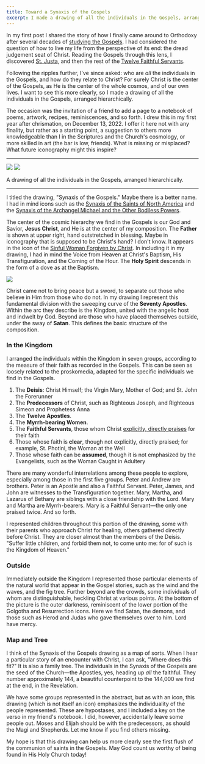 ```yaml
---
title: Toward a Synaxis of the Gospels
excerpt: I made a drawing of all the individuals in the Gospels, arranged hierarchically.
---
```


In my first post I shared the story of how I finally came around to Orthodoxy
after several decades of [studying the
Gospels](/2024/welcome-to-gospel-desk/#the-role-of-gospel-desk-in-my-conversion).
I had considered the question of how to live my life from the perspective of
its end: the dread judgement seat of Christ. Reading the Gospels through this
lens, I discovered [St. Justa](/the-twelve-faithful-servants/st-justa/), and
then the rest of the [Twelve Faithful
Servants](/the-twelve-faithful-servants/).

Following the ripples further, I've since asked: who are _all_ the individuals
in the Gospels, and how do they relate to Christ? For surely Christ is the
center of the Gospels, as He is the center of the whole cosmos, and of our own
lives. I want to see this more clearly, so I made a drawing of all the
individuals in the Gospels, arranged hierarchically.

The occasion was the invitation of a friend to add a page to a notebook of
poems, artwork, recipes, reminiscences, and so forth. I drew this in my first
year after chrismation, on December 13, 2022. I offer it here not with any
finality, but rather as a starting point, a suggestion to others more
knowledgeable than I in the Scriptures and the Church's cosmology, or more
skilled in art (the bar is low, friends). What is missing or misplaced? What
future iconography might this inspire?

---

<a href="./synaxis-of-the-gospels.jpg"><img src="./synaxis-of-the-gospels.640.jpg"></a>
<a href="./synaxis-of-the-gospels-with-key.jpg"><img src="./synaxis-of-the-gospels-with-key.640.jpg"></a>

<div class="caption">A drawing of all the individuals in the Gospels, arranged hierarchically.</div>

---

I titled the drawing, "Synaxis of the Gospels." Maybe there is a better name. I
had in mind icons such as the [Synaxis of the Saints of North
America](https://www.oca.org/saints/lives/2017/06/18/49-synaxis-of-the-saints-of-north-america)
and the [Synaxis of the Archangel Michael and the Other Bodiless
Powers](https://www.oca.org/saints/lives/2024/11/08/103244-synaxis-of-the-archangel-michael-and-the-other-bodiless-powers).

The center of the cosmic hierarchy we find in the Gospels is our God and
Savior, **Jesus Christ**, and He is at the center of my composition. The
**Father** is shown at upper right, hand outstretched in blessing. Maybe in
iconography that is supposed to be Christ's hand? I don't know. It appears in
the icon of the [Sinful Woman Forgiven by
Christ](/the-twelve-faithful-servants/the-sinful-woman/). In including it in my
drawing, I had in mind the Voice from Heaven at Christ's Baptism, His
Transfiguration, and the Coming of the Hour. The **Holy Spirit** descends in
the form of a dove as at the Baptism.

<p class="half"><a href="./composition.webp"><img src="./composition.webp"></a></p>

Christ came not to bring peace but a sword, to separate out those who believe
in Him from those who do not. In my drawing I represent this fundamental
division with the sweeping curve of the **Seventy Apostles**. Within the arc
they describe is the Kingdom, united with the angelic host and indwelt by God.
Beyond are those who have placed themselves outside, under the sway of
**Satan**. This defines the basic structure of the composition.

### In the Kingdom

I arranged the individuals within the Kingdom in seven groups, according to the
measure of their faith as recorded in the Gospels. This can be seen as loosely
related to the proskomedia, adapted for the specific individuals we find in the
Gospels.

1. The **Deisis**: Christ Himself; the Virgin Mary, Mother of God; and St. John the Forerunner
1. The **Predecessors** of Christ, such as Righteous Joseph, and Righteous Simeon and
   Prophetess Anna
1. The **Twelve Apostles**.
1. The **Myrrh-bearing Women**.
1. The **Faithful Servants**, those whom Christ [explicitly, directly
   praises](/the-twelve-faithful-servants/) for their faith
1. Those whose faith is **clear**, though not explicitly, directly praised;
   for example, St. Photini, the Woman at the Well
1. Those whose faith can be **assumed**, though it is not emphasized by the Evangelists, such as the Woman
   Caught in Adultery

There are many wonderful interrelations among these people to explore,
especially among those in the first five groups. Peter and Andrew are brothers.
Peter is an Apostle and also a Faithful Servant. Peter, James, and John are
witnesses to the Transfiguration together. Mary, Martha, and Lazarus of Bethany
are siblings with a close friendship with the Lord. Mary and Martha are
Myrrh-bearers. Mary is a Faithful Servant—the only one praised twice. And so
forth.

I represented children throughout this portion of the drawing, some with their
parents who approach Christ for healing, others gathered directly before
Christ. They are closer almost than the members of the Deisis. "Suffer little
children, and forbid them not, to come unto me: for of such is the Kingdom of
Heaven."

### Outside

Immediately outside the Kingdom I represented those particular elements of the
natural world that appear in the Gospel stories, such as the wind and the
waves, and the fig tree. Further beyond are the crowds, some individuals of
whom are distinguishable, heckling Christ at various points. At the bottom of
the picture is the outer darkness, reminiscent of the lower portion of the
Golgotha and Resurrection icons. Here we find Satan, the demons, and those such
as Herod and Judas who gave themselves over to him. Lord have mercy.

### Map and Tree

I think of the Synaxis of the Gospels drawing as a map of sorts. When I hear a
particular story of an encounter with Christ, I can ask, "Where does this fit?"
It is also a family tree. The individuals in the Synaxis of the Gospels are the
seed of the Church—the Apostles, yes, heading up _all_ the faithful. They
number approximately 144, a beautiful counterpoint to the 144,000 we find at
the end, in the Revelation.

We have some groups represented in the abstract, but as with an icon, this
drawing (which is not itself an icon) emphasizes the individuality of the people
represented. These are hypostases, and I included a key on the verso in my
friend's notebook. I did, however, accidentally leave some people out. Moses
and Elijah should be with the predecessors, as should the Magi and Shepherds.
Let me know if you find others missing.

My hope is that this drawing can help us more clearly see the first flush of
the communion of saints in the Gospels. May God count us worthy of being found
in His Holy Church today!
